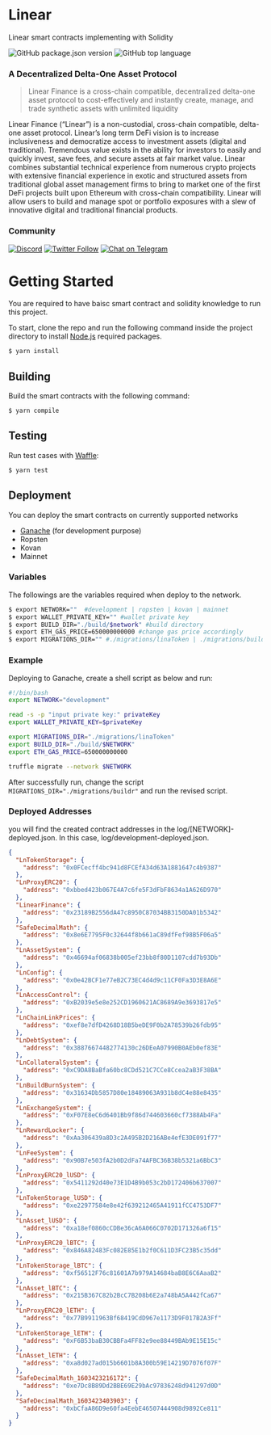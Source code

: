 # Linear
Linear smart contracts implementing with Solidity

![GitHub package.json version](https://img.shields.io/github/package-json/v/Linear-finance/linear) ![GitHub top language](https://img.shields.io/github/languages/top/Linear-finance/linear)

### A Decentralized Delta-One Asset Protocol
> Linear Finance is a cross-chain compatible, decentralized delta-one asset protocol to cost-effectively and instantly create, manage, and trade synthetic assets with unlimited liquidity

Linear Finance (“Linear”) is a non-custodial, cross-chain compatible, delta-one asset protocol. Linear’s long term DeFi vision is to increase inclusiveness and democratize access to investment assets (digital and traditional). Tremendous value exists in the ability for investors to easily and quickly invest, save fees, and secure assets at fair market value. Linear combines substantial technical experience from numerous crypto projects with extensive financial experience in exotic and structured assets from traditional global asset management firms to bring to market one of the first DeFi projects built upon Ethereum with cross-chain compatibility. Linear will allow users to build and manage spot or portfolio exposures with a slew of innovative digital and traditional financial products.

### Community

[![Discord](https://img.shields.io/discord/738363983031173151?label=discord&logo=discord&style=plastic)](https://discordapp.com/channels/738363983031173151/) [![Twitter Follow](https://img.shields.io/twitter/follow/LinearFinance?label=LinearFinance&style=social)](https://twitter.com/LinearFinance) [![Chat on Telegram](https://img.shields.io/badge/Telegram-brightgreen.svg?logo=telegram&color=%234b4e52)](https://t.me/joinchat/Tb3iAhuMZsyfspxhEWQLvw)  


# Getting Started
You are required to have baisc smart contract and solidity knowledge to run this project.

To start, clone the repo and run the following command inside the project directory to install [Node.js][NODE] required packages.
```sh
$ yarn install
```

## Building
Build the smart contracts with the following command:
```sh
$ yarn compile
```

## Testing
Run test cases with [Waffle](https://getwaffle.io):
```sh
$ yarn test
```

## Deployment
You can deploy the smart contracts on currently supported networks
- [Ganache][GAN] (for development purpose)
- Ropsten
- Kovan
- Mainnet

### Variables
The followings are the variables required when deploy to the network.
```sh
$ export NETWORK=""  #development | ropsten | kovan | mainnet
$ export WALLET_PRIVATE_KEY="" #wallet private key
$ export BUILD_DIR="./build/$network" #build directory
$ export ETH_GAS_PRICE=650000000000 #change gas price accordingly
$ export MIGRATIONS_DIR="" #./migrations/linaToken | ./migrations/buildr
```

### Example
Deploying to Ganache, create a shell script as below and run:
```bash
#!/bin/bash
export NETWORK="development"

read -s -p "input private key:" privateKey
export WALLET_PRIVATE_KEY=$privateKey

export MIGRATIONS_DIR="./migrations/linaToken"
export BUILD_DIR="./build/$NETWORK"
export ETH_GAS_PRICE=650000000000

truffle migrate --network $NETWORK 
```
After successfully run, change the script `MIGRATIONS_DIR="./migrations/buildr"` and run the revised script.

### Deployed Addresses
you will find the created contract addresses in the log/[NETWORK]-deployed.json. In this case, log/development-deployed.json.

```json
{
  "LnTokenStorage": {
    "address": "0x0FCecff4bc941d8FCEfA34d63A1881647c4b9387"
  },
  "LnProxyERC20": {
    "address": "0xbbed423b067E4A7c6fe5F3dFbF8634a1A626D970"
  },
  "LinearFinance": {
    "address": "0x23189B2556dA47c8950C87034BB3150DA01b5342"
  },
  "SafeDecimalMath": {
    "address": "0x8e6E7795F0c32644f8b661aC89dfFef98B5F06a5"
  },
  "LnAssetSystem": {
    "address": "0x46694af06838b005ef23bb8f80D1107cdd7b93Db"
  },
  "LnConfig": {
    "address": "0x0e42BCF1e77eB2C73EC4d4d9c11CF0Fa3D3E8A6E"
  },
  "LnAccessControl": {
    "address": "0xB2039e5e8e252CD1960621AC8689A9e3693817e5"
  },
  "LnChainLinkPrices": {
    "address": "0xef8e7dfD4268D18B5beDE9F0b2A78539b26fdb95"
  },
  "LnDebtSystem": {
    "address": "0x38876674482774130c26DEeA07990B0AEb0ef83E"
  },
  "LnCollateralSystem": {
    "address": "0xC9DA8BaBfa60bc8CDd521C7CCe8Ccea2aB3F38BA"
  },
  "LnBuildBurnSystem": {
    "address": "0x31634Db5857D80e18489063A931b8dC4e88e8435"
  },
  "LnExchangeSystem": {
    "address": "0xF07E8eC6d6401Bb9f86d744603660cf7388Ab4Fa"
  },
  "LnRewardLocker": {
    "address": "0xAa306439a8D3c2A495B2D216ABe4efE3DE091f77"
  },
  "LnFeeSystem": {
    "address": "0x90B7e503fA2b0D2dFa74AFBC36B38b5321a6BbC3"
  },
  "LnProxyERC20_lUSD": {
    "address": "0x5411292d40e73E1D4B9b053c2bD172406b637007"
  },
  "LnTokenStorage_lUSD": {
    "address": "0xe22977584e8e42f639212465A41911fCC4753DF7"
  },
  "LnAsset_lUSD": {
    "address": "0xa18ef0860cCDBe36cA6A066C0702D171326a6f15"
  },
  "LnProxyERC20_lBTC": {
    "address": "0x846A82483Fc082E85E1b2f0C611D3FC23B5c35dd"
  },
  "LnTokenStorage_lBTC": {
    "address": "0xf56512F76c81601A7b979A14684baB8E6C6AaaB2"
  },
  "LnAsset_lBTC": {
    "address": "0x215B367C82b2BcC7B208b6E2a748bA5A442fCa67"
  },
  "LnProxyERC20_lETH": {
    "address": "0x77B9911963Bf68419CdD967e1173D9F017B2A3Ff"
  },
  "LnTokenStorage_lETH": {
    "address": "0xF6B53baB30CBBFa4FF82e9ee88449BAb9E15E15c"
  },
  "LnAsset_lETH": {
    "address": "0xa8d027ad015b6601b8A300b59E14219D7076f07F"
  },
  "SafeDecimalMath_1603423216172": {
    "address": "0xe7Dc8B89Dd2BBE69E29bAc97836248d941297d0D"
  },
  "SafeDecimalMath_1603423403903": {
    "address": "0xbCfaA86D9e60fa4EebE46507444908d9892Ce811"
  }
}
```

[NODE]: <https://nodejs.org>
[TRUFFLE]: <https://www.trufflesuite.com/truffle>
[OZ]: <https://openzeppelin.com>
[GAN]: <https://www.trufflesuite.com/ganache>
